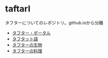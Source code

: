 # taftarl
タフターについてのレポジトリ。github.ioから分離
- [タフター・ポータル](http://schwert398.github.io/taftarl/taftarl_portal)
- [タフタット語](http://schwert398.github.io/taftarl/lang/taftat_lang)
- [タフターの生物](http://schwert398.github.io/taftarl/taftat_creature)
- [タフターの料理](http://schwert398.github.io/taftarl/taftat_food)
